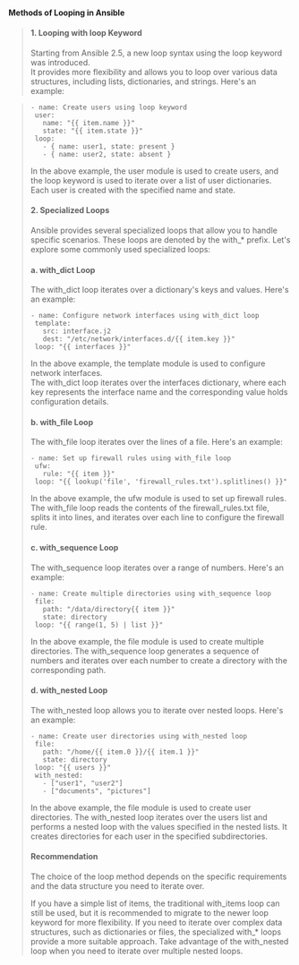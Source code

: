 #### Methods of Looping in Ansible

>#### 1. Looping with loop Keyword  
>Starting from Ansible 2.5, a new loop syntax using the loop keyword was introduced.  
>It provides more flexibility and allows you to loop over various data structures, including lists, dictionaries, and strings. Here's an example:  
  
>```  
>- name: Create users using loop keyword  
>  user:   
>    name: "{{ item.name }}"  
>    state: "{{ item.state }}"  
>  loop:  
>    - { name: user1, state: present }  
>    - { name: user2, state: absent }  
>```
>
>In the above example, the user module is used to create users, and the loop keyword is used to iterate over a list of user dictionaries. Each user is created with the specified name and state.   
>
>#### 2. Specialized Loops  
>Ansible provides several specialized loops that allow you to handle specific scenarios. These loops are denoted by the with_* prefix. Let's explore some commonly used specialized loops:    
> 
>#### a. with_dict Loop   
>
>The with_dict loop iterates over a dictionary's keys and values. Here's an example:  
>
>```
>- name: Configure network interfaces using with_dict loop
>  template:
>    src: interface.j2
>    dest: "/etc/network/interfaces.d/{{ item.key }}"
>  loop: "{{ interfaces }}"
>```
>  
>In the above example, the template module is used to configure network interfaces.   
>The with_dict loop iterates over the interfaces dictionary, where each key represents the interface name and the corresponding value holds configuration details.   
>
>#### b. with_file Loop
>
>The with_file loop iterates over the lines of a file. Here's an example:  
>
>```
>- name: Set up firewall rules using with_file loop
>  ufw:
>    rule: "{{ item }}"
>  loop: "{{ lookup('file', 'firewall_rules.txt').splitlines() }}"
>```
>In the above example, the ufw module is used to set up firewall rules. The with_file loop reads the contents of the firewall_rules.txt file, splits it into lines, and iterates over each line to configure the firewall rule.  
>  
>#### c. with_sequence Loop  
>  
>The with_sequence loop iterates over a range of numbers. Here's an example:  
>
>```
>- name: Create multiple directories using with_sequence loop
>  file:
>    path: "/data/directory{{ item }}"
>    state: directory
>  loop: "{{ range(1, 5) | list }}"
>```
>In the above example, the file module is used to create multiple directories. The with_sequence loop generates a sequence of numbers and iterates over each number to create a directory with the corresponding path.  
>  
>#### d. with_nested Loop
>  
>The with_nested loop allows you to iterate over nested loops. Here's an example:  
>```
>- name: Create user directories using with_nested loop
>  file:  
>    path: "/home/{{ item.0 }}/{{ item.1 }}"
>    state: directory
>  loop: "{{ users }}"
>  with_nested:
>    - ["user1", "user2"]
>    - ["documents", "pictures"]
>```
>  
>In the above example, the file module is used to create user directories.
>The with_nested loop iterates over the users list and performs a nested loop with the values specified in the nested lists. 
>It creates directories for each user in the specified subdirectories.
>  
>#### Recommendation
>  
>The choice of the loop method depends on the specific requirements and the data structure you need to iterate over.
>
>If you have a simple list of items, the traditional with_items loop can still be used, but it is recommended to migrate to the newer loop keyword for more flexibility.
>If you need to iterate over complex data structures, such as dictionaries or files, the specialized with_* loops provide a more suitable approach.
>Take advantage of the with_nested loop when you need to iterate over multiple nested loops.
